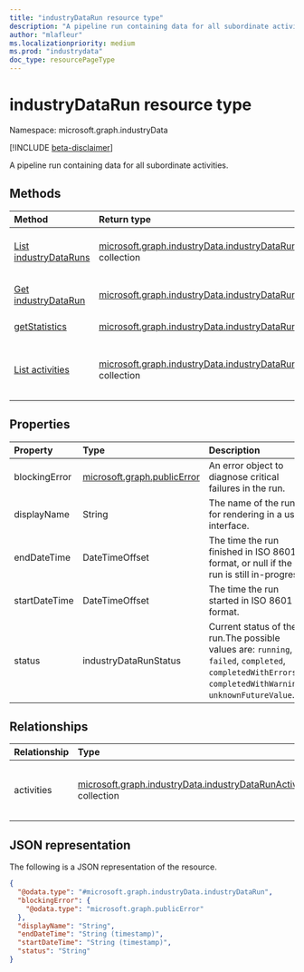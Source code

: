 ```yaml
---
title: "industryDataRun resource type"
description: "A pipeline run containing data for all subordinate activities."
author: "mlafleur"
ms.localizationpriority: medium
ms.prod: "industrydata"
doc_type: resourcePageType
---
```


# industryDataRun resource type

Namespace: microsoft.graph.industryData

[!INCLUDE [beta-disclaimer](../../includes/beta-disclaimer.md)]

A pipeline run containing data for all subordinate activities.

## Methods

| Method                                                                     | Return type                                                                                                             | Description                                                                                                         |
| :------------------------------------------------------------------------- | :---------------------------------------------------------------------------------------------------------------------- | :------------------------------------------------------------------------------------------------------------------ |
| [List industryDataRuns](../api/industrydata-industrydataroot-list-runs.md) | [microsoft.graph.industryData.industryDataRun](../resources/industrydata-industrydatarun.md) collection                 | Get a list of the [industryDataRun](../resources/industrydata-industrydatarun.md) objects and their properties.     |
| [Get industryDataRun](../api/industrydata-industrydatarun-get.md)          | [microsoft.graph.industryData.industryDataRun](../resources/industrydata-industrydatarun.md)                            | Read the properties and relationships of an [industryDataRun](../resources/industrydata-industrydatarun.md) object. |
| [getStatistics](../api/industrydata-industrydatarun-getstatistics.md)      | [microsoft.graph.industryData.industryDataRunStatistics](../resources/industrydata-industrydatarunstatistics.md)        | Calculate statistics for the runGroup.                                                                              |
| [List activities](../api/industrydata-industrydatarun-list-activities.md)  | [microsoft.graph.industryData.industryDataRunActivity](../resources/industrydata-industrydatarunactivity.md) collection | Get the industryDataRunActivity resources from the activities navigation property.                                  |

## Properties

| Property      | Type                                                       | Description                                                                                                                                                |
| :------------ | :--------------------------------------------------------- | :--------------------------------------------------------------------------------------------------------------------------------------------------------- |
| blockingError | [microsoft.graph.publicError](../resources/publicerror.md) | An error object to diagnose critical failures in the run.                                                                                                  |
| displayName   | String                                                     | The name of the run for rendering in a user interface.                                                                                                     |
| endDateTime   | DateTimeOffset                                             | The time the run finished in ISO 8601 format, or null if the run is still in-progress.                                                                     |
| startDateTime | DateTimeOffset                                             | The time the run started in ISO 8601 format.                                                                                                               |
| status        | industryDataRunStatus                                      | Current status of the run.The possible values are: `running`, `failed`, `completed`, `completedWithErrors`, `completedWithWarnings`, `unknownFutureValue`. |

## Relationships

| Relationship | Type                                                                                                                    | Description                                    |
| :----------- | :---------------------------------------------------------------------------------------------------------------------- | :--------------------------------------------- |
| activities   | [microsoft.graph.industryData.industryDataRunActivity](../resources/industrydata-industrydatarunactivity.md) collection | The set of activities executed during the run. |

## JSON representation

The following is a JSON representation of the resource.

<!-- {
  "blockType": "resource",
  "keyProperty": "id",
  "@odata.type": "microsoft.graph.industryData.industryDataRun",
  "openType": false
}
-->

```json
{
  "@odata.type": "#microsoft.graph.industryData.industryDataRun",
  "blockingError": {
    "@odata.type": "microsoft.graph.publicError"
  },
  "displayName": "String",
  "endDateTime": "String (timestamp)",
  "startDateTime": "String (timestamp)",
  "status": "String"
}
```
